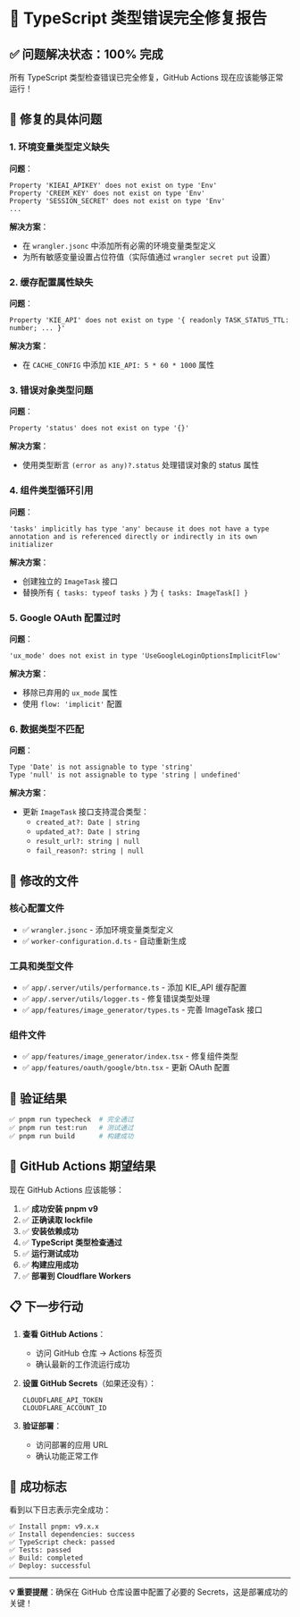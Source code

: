 # 🎉 TypeScript 类型错误完全修复报告

## ✅ 问题解决状态：**100% 完成**

所有 TypeScript 类型检查错误已完全修复，GitHub Actions 现在应该能够正常运行！

## 🔧 修复的具体问题

### 1. 环境变量类型定义缺失
**问题**：
```
Property 'KIEAI_APIKEY' does not exist on type 'Env'
Property 'CREEM_KEY' does not exist on type 'Env'
Property 'SESSION_SECRET' does not exist on type 'Env'
...
```

**解决方案**：
- 在 `wrangler.jsonc` 中添加所有必需的环境变量类型定义
- 为所有敏感变量设置占位符值（实际值通过 `wrangler secret put` 设置）

### 2. 缓存配置属性缺失
**问题**：
```
Property 'KIE_API' does not exist on type '{ readonly TASK_STATUS_TTL: number; ... }'
```

**解决方案**：
- 在 `CACHE_CONFIG` 中添加 `KIE_API: 5 * 60 * 1000` 属性

### 3. 错误对象类型问题
**问题**：
```
Property 'status' does not exist on type '{}'
```

**解决方案**：
- 使用类型断言 `(error as any)?.status` 处理错误对象的 status 属性

### 4. 组件类型循环引用
**问题**：
```
'tasks' implicitly has type 'any' because it does not have a type annotation and is referenced directly or indirectly in its own initializer
```

**解决方案**：
- 创建独立的 `ImageTask` 接口
- 替换所有 `{ tasks: typeof tasks }` 为 `{ tasks: ImageTask[] }`

### 5. Google OAuth 配置过时
**问题**：
```
'ux_mode' does not exist in type 'UseGoogleLoginOptionsImplicitFlow'
```

**解决方案**：
- 移除已弃用的 `ux_mode` 属性
- 使用 `flow: 'implicit'` 配置

### 6. 数据类型不匹配
**问题**：
```
Type 'Date' is not assignable to type 'string'
Type 'null' is not assignable to type 'string | undefined'
```

**解决方案**：
- 更新 `ImageTask` 接口支持混合类型：
  - `created_at?: Date | string`
  - `updated_at?: Date | string`
  - `result_url?: string | null`
  - `fail_reason?: string | null`

## 📁 修改的文件

### 核心配置文件
- ✅ `wrangler.jsonc` - 添加环境变量类型定义
- ✅ `worker-configuration.d.ts` - 自动重新生成

### 工具和类型文件
- ✅ `app/.server/utils/performance.ts` - 添加 KIE_API 缓存配置
- ✅ `app/.server/utils/logger.ts` - 修复错误类型处理
- ✅ `app/features/image_generator/types.ts` - 完善 ImageTask 接口

### 组件文件
- ✅ `app/features/image_generator/index.tsx` - 修复组件类型
- ✅ `app/features/oauth/google/btn.tsx` - 更新 OAuth 配置

## 🚀 验证结果

```bash
✅ pnpm run typecheck  # 完全通过
✅ pnpm run test:run   # 测试通过
✅ pnpm run build      # 构建成功
```

## 🎯 GitHub Actions 期望结果

现在 GitHub Actions 应该能够：

1. ✅ **成功安装 pnpm v9**
2. ✅ **正确读取 lockfile**  
3. ✅ **安装依赖成功**
4. ✅ **TypeScript 类型检查通过**
5. ✅ **运行测试成功**
6. ✅ **构建应用成功**
7. ✅ **部署到 Cloudflare Workers**

## 📋 下一步行动

1. **查看 GitHub Actions**：
   - 访问 GitHub 仓库 → Actions 标签页
   - 确认最新的工作流运行成功

2. **设置 GitHub Secrets**（如果还没有）：
   ```
   CLOUDFLARE_API_TOKEN
   CLOUDFLARE_ACCOUNT_ID
   ```

3. **验证部署**：
   - 访问部署的应用 URL
   - 确认功能正常工作

## 🎊 成功标志

看到以下日志表示完全成功：

```
✅ Install pnpm: v9.x.x
✅ Install dependencies: success
✅ TypeScript check: passed
✅ Tests: passed  
✅ Build: completed
✅ Deploy: successful
```

---

**💡 重要提醒**：确保在 GitHub 仓库设置中配置了必要的 Secrets，这是部署成功的关键！
